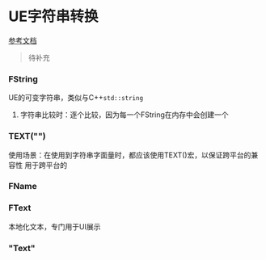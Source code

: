 # UE字符串转换

[参考文档](https://dev.epicgames.com/documentation/zh-cn/unreal-engine/string-handling-in-unreal-engine)

> 待补充

### FString

UE的可变字符串，类似与C++``std::string``

1. 字符串比较时：逐个比较，因为每一个FString在内存中会创建一个

### TEXT("")

使用场景：在使用到字符串字面量时，都应该使用TEXT()宏，以保证跨平台的兼容性
用于跨平台的

### FName

### FText

本地化文本，专门用于UI展示

### "Text"


